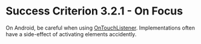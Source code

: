 # Success Criterion 3.2.1 - On Focus

On Android, be careful when using [OnTouchListener](https://developer.android.com/reference/android/view/View.OnTouchListener). Implementations often have a side-effect of activating elements accidently.
